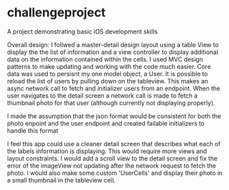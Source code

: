 # challengeproject
A project demonstrating basic iOS development skills

Overall design:
 I follwed a master-detail design layout using a table View to display the the list of information and a view controller to display additional data on the information contained within the cells.
I used MVC design patterns to make updating and working with the code much easier.
Core data was used to persisnt my one model object, a User.
It is possible to reload the list of users by pulling down on the tableview. This makes an async network call to fetch and initializer users from an endpoint.
When the user navigates to the detail screen a network call is made to fetch a thumbnail photo for that user (although currently not displaying properly).

I made the assumption that the json format would be consistent for both the photo enpoint and the user endpoint and created failable initializers to handle this format

I feel this app could use a cleaner detail screen that describes what each of the labels information is displaying. This would require more views and layout constraints. 
I would add a scroll view to the detail screen and fix the error of the imageView not updating after the network request to fetch the photo.
I would also make some custom 'UserCells' and display their photo in a small thumbnail in the tableview cell.
